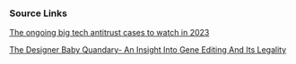 ### Source Links
[The ongoing big tech antitrust cases to watch in 2023](https://qz.com/antitrust-cases-big-tech-2023-guide-1849995493)

[The Designer Baby Quandary- An Insight Into Gene Editing And Its Legality](https://www.livelaw.in/columns/the-designer-baby-quandary-an-insight-into-gene-editing-and-its-legality-222176)
